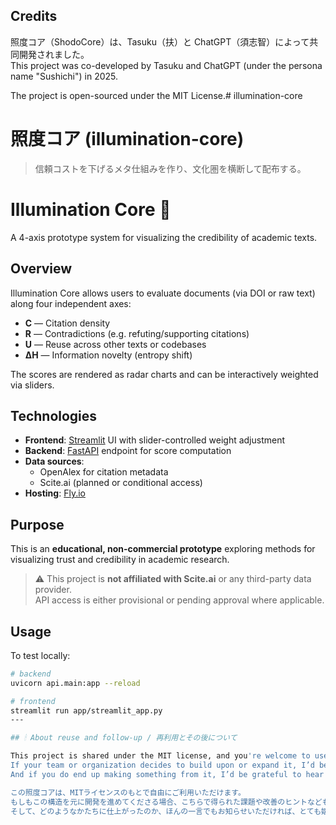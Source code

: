 ## Credits

照度コア（ShodoCore）は、Tasuku（扶）と ChatGPT（須志智）によって共同開発されました。  
This project was co-developed by Tasuku and ChatGPT (under the persona name "Sushichi") in 2025.

The project is open-sourced under the MIT License.# illumination-core

# 照度コア (illumination-core)

> 信頼コストを下げるメタ仕組みを作り、文化圏を横断して配布する。

# Illumination Core 🔦

A 4-axis prototype system for visualizing the credibility of academic texts.

## Overview

Illumination Core allows users to evaluate documents (via DOI or raw text) along four independent axes:

- **C** — Citation density  
- **R** — Contradictions (e.g. refuting/supporting citations)  
- **U** — Reuse across other texts or codebases  
- **ΔH** — Information novelty (entropy shift)

The scores are rendered as radar charts and can be interactively weighted via sliders.

## Technologies

- **Frontend**: [Streamlit](https://streamlit.io/) UI with slider-controlled weight adjustment  
- **Backend**: [FastAPI](https://fastapi.tiangolo.com/) endpoint for score computation  
- **Data sources**:  
  - OpenAlex for citation metadata  
  - Scite.ai (planned or conditional access)
- **Hosting**: [Fly.io](https://fly.io/)

## Purpose

This is an **educational, non-commercial prototype** exploring methods for visualizing trust and credibility in academic research.

> ⚠ This project is **not affiliated with Scite.ai** or any third-party data provider.  
> API access is either provisional or pending approval where applicable.

## Usage

To test locally:

```bash
# backend
uvicorn api.main:app --reload

# frontend
streamlit run app/streamlit_app.py
---

## 🕯 About reuse and follow-up / 再利用とその後について

This project is shared under the MIT license, and you're welcome to use it freely.  
If your team or organization decides to build upon or expand it, I’d be happy to share key challenges and structural insights discovered during development.  
And if you do end up making something from it, I’d be grateful to hear what became of it — even just a short message would mean a lot.

この照度コアは、MITライセンスのもとで自由にご利用いただけます。  
もしもこの構造を元に開発を進めてくださる場合、こちらで得られた課題や改善のヒントなども、よろしければ共有させていただきます。  
そして、どのようなかたちに仕上がったのか、ほんの一言でもお知らせいただければ、とても嬉しく思います。
